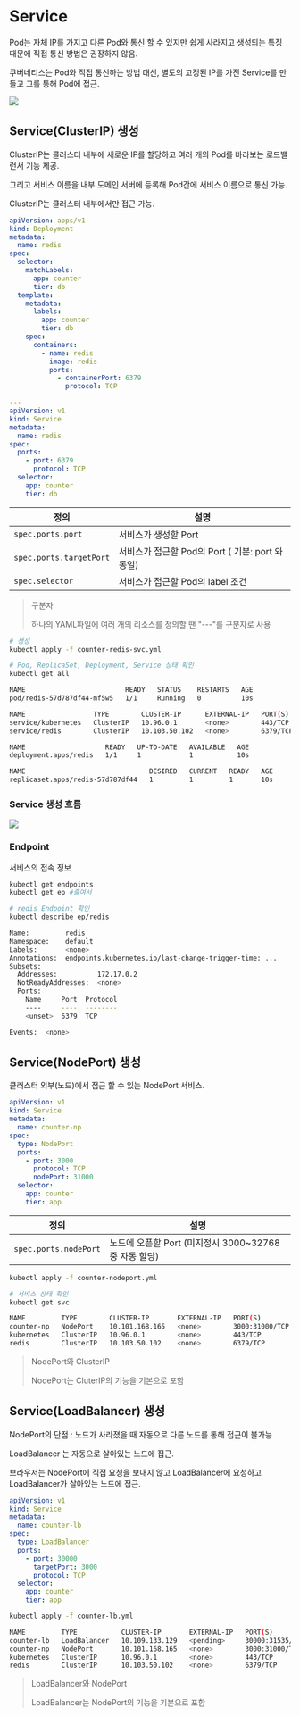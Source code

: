 # Service

Pod는 자체 IP를 가지고 다른 Pod와 통신 할 수 있지만 쉽게 사라지고 생성되는 특징 때문에 직접 통신 방법은 권장하지 않음.

쿠버네티스는 Pod와 직접 통신하는 방법 대신, 별도의 고정된 IP를 가진 Service를 만들고 그를 통해 Pod에 접근.

![](./images/Service구조.png)



## Service(ClusterIP) 생성

ClusterIP는 클러스터 내부에 새로운 IP를 할당하고 여러 개의 Pod를 바라보는 로드밸런서 기능 제공.

그리고 서비스 이름을 내부 도메인 서버에 등록해 Pod간에 서비스 이름으로 통신 가능.

ClusterIP는 클러스터 내부에서만 접근 가능.

```yaml
apiVersion: apps/v1
kind: Deployment
metadata:
  name: redis
spec:
  selector:
    matchLabels:
      app: counter
      tier: db
  template:
    metadata:
      labels:
        app: counter
        tier: db
    spec:
      containers:
        - name: redis
          image: redis
          ports:
            - containerPort: 6379
              protocol: TCP

---
apiVersion: v1
kind: Service
metadata:
  name: redis
spec:
  ports:
    - port: 6379
      protocol: TCP
  selector:
    app: counter
    tier: db
```

| 정의                    | 설명                                             |
| ----------------------- | ------------------------------------------------ |
| `spec.ports.port`       | 서비스가 생성할 Port                             |
| `spec.ports.targetPort` | 서비스가 접근할 Pod의 Port ( 기본: port 와 동일) |
| `spec.selector`         | 서비스가 접근할 Pod의 label 조건                 |

> 구분자
>
> 하나의 YAML파일에 여러 개의 리소스를 정의할 땐 "---"를 구분자로 사용

```sh
# 생성
kubectl apply -f counter-redis-svc.yml

# Pod, ReplicaSet, Deployment, Service 상태 확인
kubectl get all
```

```sh
NAME                         READY   STATUS    RESTARTS   AGE
pod/redis-57d787df44-mf5w5   1/1     Running   0          10s

NAME                 TYPE        CLUSTER-IP      EXTERNAL-IP   PORT(S)    AGE
service/kubernetes   ClusterIP   10.96.0.1       <none>        443/TCP    3d19h
service/redis        ClusterIP   10.103.50.102   <none>        6379/TCP   10s

NAME                    READY   UP-TO-DATE   AVAILABLE   AGE
deployment.apps/redis   1/1     1            1           10s

NAME                               DESIRED   CURRENT   READY   AGE
replicaset.apps/redis-57d787df44   1         1         1       10s
```



### Service 생성 흐름

![](./images/Service생성흐름.png)

### Endpoint

서비스의 접속 정보

```sh
kubectl get endpoints
kubectl get ep #줄여서

# redis Endpoint 확인
kubectl describe ep/redis
```

```sh
Name:         redis
Namespace:    default
Labels:       <none>
Annotations:  endpoints.kubernetes.io/last-change-trigger-time: ...
Subsets:
  Addresses:          172.17.0.2
  NotReadyAddresses:  <none>
  Ports:
    Name     Port  Protocol
    ----     ----  --------
    <unset>  6379  TCP

Events:  <none>
```





## Service(NodePort) 생성

클러스터 외부(노드)에서 접근 할 수 있는 NodePort 서비스.

```yaml
apiVersion: v1
kind: Service
metadata:
  name: counter-np
spec:
  type: NodePort
  ports:
    - port: 3000
      protocol: TCP
      nodePort: 31000
  selector:
    app: counter
    tier: app
```

| 정의                  | 설명                                                  |
| --------------------- | ----------------------------------------------------- |
| `spec.ports.nodePort` | 노드에 오픈할 Port (미지정시 3000~32768 중 자동 할당) |

```sh
kubectl apply -f counter-nodeport.yml

# 서비스 상태 확인
kubectl get svc
```

```sh
NAME         TYPE        CLUSTER-IP       EXTERNAL-IP   PORT(S)          AGE
counter-np   NodePort    10.101.168.165   <none>        3000:31000/TCP   13s
kubernetes   ClusterIP   10.96.0.1        <none>        443/TCP          3d19h
redis        ClusterIP   10.103.50.102    <none>        6379/TCP         30m
```



> NodePort와 ClusterIP
>
> NodePort는 CluterIP의 기능을 기본으로 포함





## Service(LoadBalancer) 생성

NodePort의 단점 : 노드가 사라졌을 때 자동으로 다른 노드를 통해 접근이 불가능

LoadBalancer 는 자동으로 살아있는 노드에 접근.

브라우저는 NodePort에 직접 요청을 보내지 않고 LoadBalancer에 요청하고 LoadBalancer가 살아있는 노드에 접근.

```yaml
apiVersion: v1
kind: Service
metadata:
  name: counter-lb
spec:
  type: LoadBalancer
  ports:
    - port: 30000
      targetPort: 3000
      protocol: TCP
  selector:
    app: counter
    tier: app
```

```sh
kubectl apply -f counter-lb.yml
```

```sh
NAME         TYPE           CLUSTER-IP       EXTERNAL-IP   PORT(S)           AGE
counter-lb   LoadBalancer   10.109.133.129   <pending>     30000:31535/TCP   9s
counter-np   NodePort       10.101.168.165   <none>        3000:31000/TCP    34m
kubernetes   ClusterIP      10.96.0.1        <none>        443/TCP           3d20h
redis        ClusterIP      10.103.50.102    <none>        6379/TCP          65m
```

> LoadBalancer와 NodePort
>
> LoadBalancer는 NodePort의 기능을 기본으로 포함
